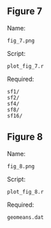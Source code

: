 ## Figure 7

Name:

    fig_7.png

Script:

    plot_fig_7.r

Required:

    sf1/
    sf2/
    sf4/
    sf8/
    sf16/

## Figure 8

Name:

    fig_8.png

Script:

    plot_fig_8.r

Required:

    geomeans.dat

